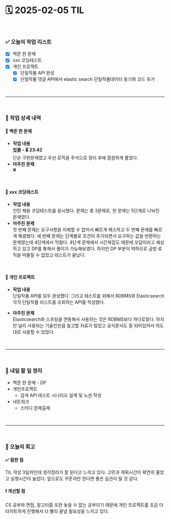# 🗓️ 2025-02-05 TIL

<br>

### ✅ 오늘의 작업 리스트  
- [X] 백준 한 문제  
- [X] xxx 코딩테스트
- [x] 개인 프로젝트
    - [x] 단일작품 API 완성
    - [x] 단일작품 댓글 API에서 elastic search 단일작품데이터 동기화 코드 추가

<br>

---

<br>

### 📌 작업 상세 내역  

#### 🔹 백준 한 문제
- **작업 내용**<br>
**[빗물](https://www.acmicpc.net/problem/14719) - ⏳ 23:42**<br>
단순 구현문제였고 우선 로직을 주석으로 정리 후에 깔끔하게 풀었다.
- **마주친 문제**<br>
❌
<br>

#### 🔹 xxx 코딩테스트
- **작업 내용**<br>
인턴 채용 코딩테스트를 응시했다. 문제는 총 3문제로, 한 문제는 5단계로 나눠진 문제였다.
- **마주친 문제**<br>
첫 번째 문제는 요구사항을 이해할 수 없어서 빠르게 패스하고 두 번째 문제를 빠르게 해결했다. 세 번째 문제는 단계별로 조건이 추가되면서 요구하는 값을 반환하는 문제였는데 4단계에서 막혔다. 4단계 문제에서 시간복잡도 때문에 오답이라고 예상하고 있고 DP를 통해서 풀이가 가능해보였다. 하지만 DP 부분이 약하므로 금방 로직을 떠올릴 수 없었고 테스트가 끝났다.

<br>

#### 🔹 개인 프로젝트
- **작업 내용**<br>
단일작품 API를 모두 완성했다. 그리고 테스트를 위해서 RDBMS와 Elasticsearch 각각 단일작품 리스트를 조회하는 API를 작성했다.

- **마주친 문제**<br>
Elasticsearch와 스프링을 연동해서 사용하는 것은 RDBMS보다 까다로웠다. 하지만 널리 사용되는 기술인만큼 참고할 자료가 많았고 공식문서도 잘 되어있어서 의도대로 사용할 수 있었다.

<br>

---

<br>

### 🚀 내일 할 일 정리  

- 백준 한 문제 - DP
- 개인프로젝트  
    - 검색 API 테스트 시나리오 설계 및 노션 작성
- 네트워크
    - 스터디 문제출제

<br>

---

<br>

### 🧐 오늘의 회고  

#### ✅ 잘한 점
TIL 작성 3일차인데 생각정리가 잘 된다고 느끼고 있다. 고민과 계획시간이 확연히 줄었고 실행시간이 늘었다. 앞으로도 꾸준히만 한다면 좋은 습관이 될 것 같다.
#### ❗ 개선할 점
CS 공부와 면접, 알고리즘 또한 놓을 수 없는 공부이기 때문에 개인 프로젝트를 조금 더 타이트하게 진행해서 더 빨리 끝낼 필요성을 느끼고 있다.


<br><br><br>